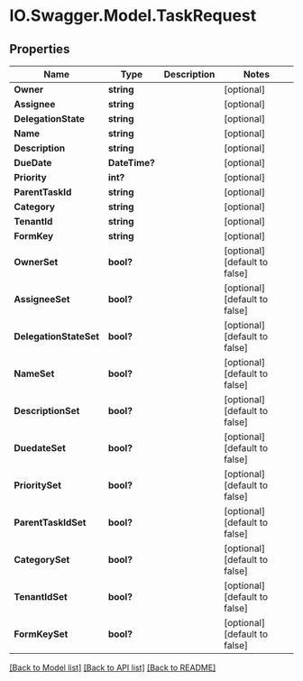 # IO.Swagger.Model.TaskRequest
## Properties

Name | Type | Description | Notes
------------ | ------------- | ------------- | -------------
**Owner** | **string** |  | [optional] 
**Assignee** | **string** |  | [optional] 
**DelegationState** | **string** |  | [optional] 
**Name** | **string** |  | [optional] 
**Description** | **string** |  | [optional] 
**DueDate** | **DateTime?** |  | [optional] 
**Priority** | **int?** |  | [optional] 
**ParentTaskId** | **string** |  | [optional] 
**Category** | **string** |  | [optional] 
**TenantId** | **string** |  | [optional] 
**FormKey** | **string** |  | [optional] 
**OwnerSet** | **bool?** |  | [optional] [default to false]
**AssigneeSet** | **bool?** |  | [optional] [default to false]
**DelegationStateSet** | **bool?** |  | [optional] [default to false]
**NameSet** | **bool?** |  | [optional] [default to false]
**DescriptionSet** | **bool?** |  | [optional] [default to false]
**DuedateSet** | **bool?** |  | [optional] [default to false]
**PrioritySet** | **bool?** |  | [optional] [default to false]
**ParentTaskIdSet** | **bool?** |  | [optional] [default to false]
**CategorySet** | **bool?** |  | [optional] [default to false]
**TenantIdSet** | **bool?** |  | [optional] [default to false]
**FormKeySet** | **bool?** |  | [optional] [default to false]

[[Back to Model list]](../README.md#documentation-for-models) [[Back to API list]](../README.md#documentation-for-api-endpoints) [[Back to README]](../README.md)


